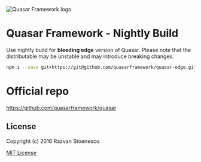 ![Quasar Framework logo](http://quasar-framework.org/images/logo/xxhdpi.png)

# Quasar Framework - Nightly Build

Use nightly build for **bleeding edge** version of Quasar. Please note that the distributable may be unstable and may introduce breaking changes.

``` bash
npm i --save git+https://git@github.com/quasarframework/quasar-edge.git
```

# Official repo
https://github.com/quasarframework/quasar

## License

Copyright (c) 2016 Razvan Stoenescu

[MIT License](http://en.wikipedia.org/wiki/MIT_License)
